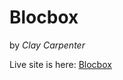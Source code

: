 # Blocbox

by _Clay Carpenter_

Live site is here: [Blocbox](http://claycarpenter.github.io/Blocbox/)
